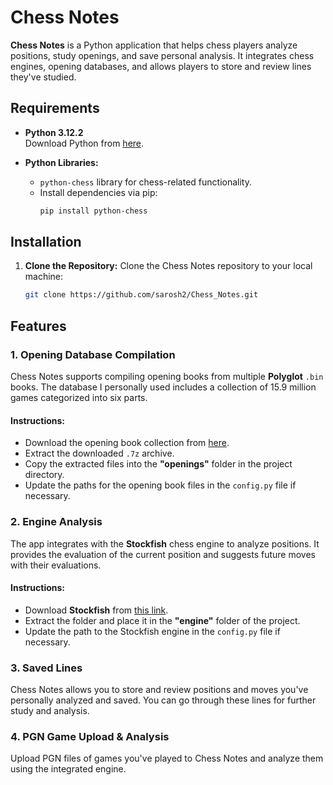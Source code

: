 # Chess Notes

**Chess Notes** is a Python application that helps chess players analyze positions, study openings, and save personal analysis. It integrates chess engines, opening databases, and allows players to store and review lines they've studied.

## Requirements

- **Python 3.12.2**  
  Download Python from [here](https://www.python.org/ftp/python/3.12.2/python-3.12.2-amd64.exe).
  
- **Python Libraries:**
  - `python-chess` library for chess-related functionality.
  - Install dependencies via pip:
    ```bash
    pip install python-chess
    ```

## Installation

1. **Clone the Repository:**
   Clone the Chess Notes repository to your local machine:
   ```bash
   git clone https://github.com/sarosh2/Chess_Notes.git

## Features

### 1. **Opening Database Compilation**
Chess Notes supports compiling opening books from multiple **Polyglot** `.bin` books. The database I personally used includes a collection of 15.9 million games categorized into six parts.

#### Instructions:
- Download the opening book collection from [here](https://sourceforge.net/projects/codekiddy-chess/files/Books/Polyglot%20books/Update1/polyglot-collection.7z/download).
- Extract the downloaded `.7z` archive.
- Copy the extracted files into the **"openings"** folder in the project directory.
- Update the paths for the opening book files in the `config.py` file if necessary.

### 2. **Engine Analysis**
The app integrates with the **Stockfish** chess engine to analyze positions. It provides the evaluation of the current position and suggests future moves with their evaluations.

#### Instructions:
- Download **Stockfish** from [this link](https://github.com/official-stockfish/Stockfish/releases/latest/download/stockfish-windows-x86-64-avx2.zip).
- Extract the folder and place it in the **"engine"** folder of the project.
- Update the path to the Stockfish engine in the `config.py` file if necessary.

### 3. **Saved Lines**
Chess Notes allows you to store and review positions and moves you've personally analyzed and saved. You can go through these lines for further study and analysis.

### 4. **PGN Game Upload & Analysis**
Upload PGN files of games you've played to Chess Notes and analyze them using the integrated engine.
